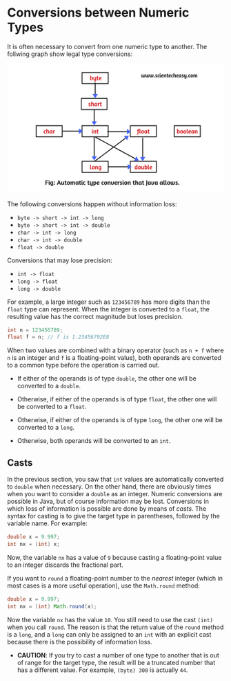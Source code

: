 # Conversions between Numeric Types

It is often necessary to convert from one numeric type to another. The follwing graph show legal type conversions: 

![type conversions](image.png)

The following conversions happen without information loss:

- `byte -> short -> int -> long`
- `byte -> short -> int -> double`
- `char -> int -> long`
- `char -> int -> double`
- `float -> double`

Conversions that may lose precision:

- `int -> float`
- `long -> float`
- `long -> double`

For example, a large integer such as `123456789` has more digits than the `float` type can represent. When the integer is converted to a `float`, the resulting value has the correct magnitude but loses precision.

```Java
int n = 123456789;
float f = n; // f is 1.23456792E8
```

When two values are combined with a binary operator (such as `n + f` where `n` is an integer and `f` is a floating-point value), both operands are converted to a common type before the operation is carried out.

- If either of the operands is of type `double`, the other one will be converted to a `double`.

- Otherwise, if either of the operands is of type `float`, the other one will be converted to a `float`.

- Otherwise, if either of the operands is of type `long`, the other one will be converted to a `long`.

- Otherwise, both operands will be converted to an `int`.

## Casts

In the previous section, you saw that `int` values are automatically converted to `double` when necessary. On the other hand, there are obviously times when you want to consider a `double` as an integer. Numeric conversions are possible in Java, but of course information may be lost. Conversions in which loss of information is possible are done by means of _casts_. The syntax for casting is to give the target type in parentheses, followed by the variable name. For example:

```Java
double x = 9.997;
int nx = (int) x;
```

Now, the variable `nx` has a value of `9` because casting a floating-point value to an integer discards the fractional part.

If you want to `round` a floating-point number to the _nearest_ integer (which in most cases is a more useful operation), use the `Math.round` method:

```Java
double x = 9.997;
int nx = (int) Math.round(x);
```

Now the variable `nx` has the value `10`. You still need to use the cast `(int)` when you call `round`. The reason is that the return value of the `round` method is a `long`, and a `long` can only be assigned to an `int` with an explicit cast because there is the possibility of information loss.

- **CAUTION**: If you try to cast a number of one type to another that is out of range for the target type, the result will be a truncated number that has a different value. For example, `(byte) 300` is actually `44`.

